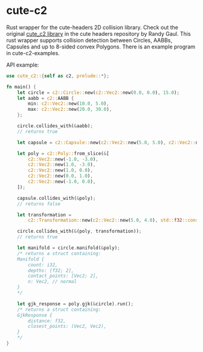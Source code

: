 # cute-c2
Rust wrapper for the cute-headers 2D collision library. Check out the original [cute_c2 library](https://github.com/RandyGaul/cute_headers/blob/master/cute_c2.h) in the cute headers repository by Randy Gaul. This rust wrapper supports collision detection between Circles, AABBs, Capsules and up to 8-sided convex Polygons. There is an example program in cute-c2-examples.

API example:
```rust
use cute_c2::{self as c2, prelude::*};

fn main() {
    let circle = c2::Circle::new(c2::Vec2::new(0.0, 0.0), 15.0);
    let aabb = c2::AABB {
        min: c2::Vec2::new(10.0, 5.0),
        max: c2::Vec2::new(20.0, 30.0),
    };

    circle.collides_with(&aabb);
    // returns true

    let capsule = c2::Capsule::new(c2::Vec2::new(5.0, 5.0), c2::Vec2::new(15.0, 10.0), 1.0);

    let poly = c2::Poly::from_slice(&[
        c2::Vec2::new(-1.0, -3.0),
        c2::Vec2::new(1.0, -3.0),
        c2::Vec2::new(1.0, 0.0),
        c2::Vec2::new(0.0, 1.0),
        c2::Vec2::new(-1.0, 0.0),
    ]);

    capsule.collides_with(&poly);
    // returns false

    let transformation =
        c2::Transformation::new(c2::Vec2::new(5.0, 4.0), std::f32::consts::PI / 2.0);

    circle.collides_with(&(poly, transformation));
    // returns true

    let manifold = circle.manifold(&poly);
    /* returns a struct containing:
    Manifold {
        count: i32,
        depths: [f32; 2],
        contact_points: [Vec2; 2],
        n: Vec2, // normal
    }
    */

    let gjk_response = poly.gjk(&circle).run();
    /* returns a struct containing:
    GjkResponse {
        distance: f32,
        closest_points: (Vec2, Vec2),
    }
    */
}
```